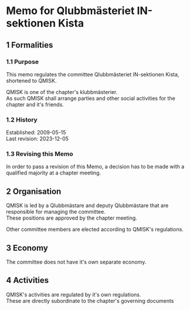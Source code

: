 # Memo for Qlubbmästeriet IN-sektionen Kista

## 1 Formalities

### 1.1 Purpose

This memo regulates the committee Qlubbmästeriet IN-sektionen Kista, shortened to QMISK.

QMISK is one of the chapter's klubbmästerier.  
As such QMISK shall arrange parties and other social activities for the chapter and it's friends.

### 1.2 History

Established: 2009-05-15  
Last revision: 2023-12-05

### 1.3 Revising this Memo

In order to pass a revision of this Memo, a decision has to be made with a qualified majority at a chapter meeting.

## 2 Organisation

QMISK is led by a Qlubbmästare and deputy Qlubbmästare that are responsible for managing the committee.  
These positions are approved by the chapter meeting.

Other committee members are elected according to QMISK's regulations.

## 3 Economy

The committee does not have it's own separate economy.

## 4 Activities

QMISK's activities are regulated by it's own regulations.  
These are directly subordinate to the chapter's governing documents
